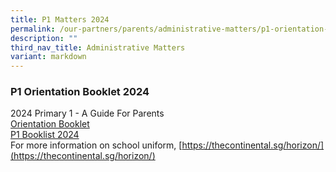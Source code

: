 ```yaml
---
title: P1 Matters 2024
permalink: /our-partners/parents/administrative-matters/p1-orientation-booklet-2024/
description: ""
third_nav_title: Administrative Matters
variant: markdown
---
```

### **P1 Orientation Booklet 2024**
2024 Primary 1 - A Guide For Parents<br>
[Orientation Booklet](/files/P1_Orientation_Booklet_2024__School_Website_.pdf)<br>
[P1 Booklist 2024](/files/Horizon_Booklist_2024_Primary_1.pdf)<br>
For more information on school uniform, 
[https://thecontinental.sg/horizon/](https://thecontinental.sg/horizon/)